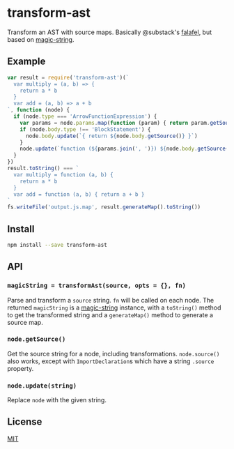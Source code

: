 # transform-ast

Transform an AST with source maps.
Basically @substack's [falafel](https://github.com/substack/node-falafel), but based on [magic-string][].

## Example

```js
var result = require('transform-ast')(`
  var multiply = (a, b) => {
    return a * b
  }
  var add = (a, b) => a + b
`, function (node) {
  if (node.type === 'ArrowFunctionExpression') {
    var params = node.params.map(function (param) { return param.getSource() })
    if (node.body.type !== 'BlockStatement') {
      node.body.update(`{ return ${node.body.getSource()} }`)
    }
    node.update(`function (${params.join(', ')}) ${node.body.getSource()}`)
  }
})
result.toString() === `
  var multiply = function (a, b) {
    return a * b
  }
  var add = function (a, b) { return a + b }
`
fs.writeFile('output.js.map', result.generateMap().toString())
```

## Install

```bash
npm install --save transform-ast
```

## API

### `magicString = transformAst(source, opts = {}, fn)`

Parse and transform a `source` string.
`fn` will be called on each node.
The returned `magicString` is a [magic-string][] instance, with a `toString()` method to get the transformed string and a `generateMap()` method to generate a source map.

### `node.getSource()`

Get the source string for a node, including transformations.
`node.source()` also works, except with `ImportDeclaration`s which have a string `.source` property.

### `node.update(string)`

Replace `node` with the given string.

## License

[MIT](./LICENSE)

[magic-string]: https://github.com/rich-harris/magic-string
